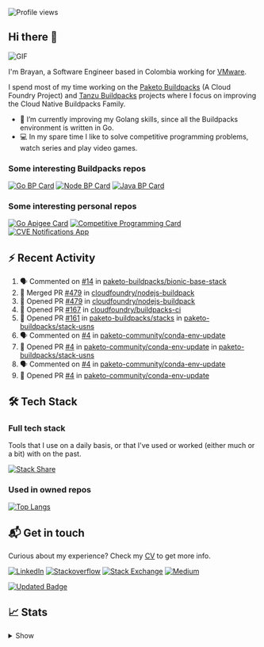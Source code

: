 ![Profile views](https://gpvc.arturio.dev/brayanhenao)

## Hi there 👋

<img alt="GIF" src="https://i.pinimg.com/originals/e4/26/70/e426702edf874b181aced1e2fa5c6cde.gif" />  


I'm Brayan, a Software Engineer based in Colombia working for [VMware](https://www.vmware.com/).

I spend most of my time working on the [Paketo Buildpacks](https://paketo.io/) (A Cloud Foundry Project)
and [Tanzu Buildpacks](https://tanzu.vmware.com/components/buildpacks) projects where I focus on improving the Cloud
Native Buildpacks Family.

- 🌱 I’m currently improving my Golang skills, since all the Buildpacks environment is written in Go.
- 💻 In my spare time I like to solve competitive programming problems, watch series and play video games.

### Some interesting Buildpacks repos

[![Go BP Card](https://github-readme-stats.vercel.app/api/pin/?username=paketo-buildpacks&repo=go&show_owner=true)](https://github.com/paketo-buildpacks/go)
[![Node BP Card](https://github-readme-stats.vercel.app/api/pin/?username=paketo-buildpacks&repo=nodejs&show_owner=true)](https://github.com/paketo-buildpacks/nodejs)
[![Java BP Card](https://github-readme-stats.vercel.app/api/pin/?username=paketo-buildpacks&repo=java&show_owner=true)](https://github.com/paketo-buildpacks/java)

### Some interesting personal repos

[![Go Apigee Card](https://github-readme-stats.vercel.app/api/pin/?username=brayanhenao&repo=go-apigee-edge)](https://github.com/brayanhenao/go-apigee-edge)
[![Competitive Programming Card](https://github-readme-stats.vercel.app/api/pin/?username=brayanhenao&repo=competitive-programming)](https://github.com/brayanhenao/competitive-programming)
[![CVE Notifications App](https://github-readme-stats.vercel.app/api/pin/?username=brayanhenao&repo=cve-notifications-app)](https://github.com/brayanhenao/cve-notifications-app)

## ⚡️ Recent Activity

<!--START_SECTION:activity-->

1. 🗣 Commented on [#14](https://github.com/paketo-buildpacks/bionic-base-stack/issues/14) in [paketo-buildpacks/bionic-base-stack](https://github.com/paketo-buildpacks/bionic-base-stack)
2. 🎉 Merged PR [#479](https://github.com/cloudfoundry/nodejs-buildpack/pull/479) in [cloudfoundry/nodejs-buildpack](https://github.com/cloudfoundry/nodejs-buildpack)
3. 💪 Opened PR [#479](https://github.com/cloudfoundry/nodejs-buildpack/pull/479) in [cloudfoundry/nodejs-buildpack](https://github.com/cloudfoundry/nodejs-buildpack)
4. 💪 Opened PR [#167](https://github.com/cloudfoundry/buildpacks-ci/pull/167) in [cloudfoundry/buildpacks-ci](https://github.com/cloudfoundry/buildpacks-ci)
5. 💪 Opened PR [#161](https://github.com/paketo-buildpacks/stacks/pull/161) in [paketo-buildpacks/stacks](https://github.com/paketo-buildpacks/stacks)
   in [paketo-buildpacks/stack-usns](https://github.com/paketo-buildpacks/stack-usns)
4. 🗣 Commented on [#4](https://github.com/paketo-community/conda-env-update/issues/4)
   in [paketo-community/conda-env-update](https://github.com/paketo-community/conda-env-update)
5. 💪 Opened PR [#4](https://github.com/paketo-community/conda-env-update/pull/4)
   in [paketo-community/conda-env-update](https://github.com/paketo-community/conda-env-update)
   in [paketo-buildpacks/stack-usns](https://github.com/paketo-buildpacks/stack-usns)
4. 🗣 Commented on [#4](https://github.com/paketo-community/conda-env-update/issues/4)
   in [paketo-community/conda-env-update](https://github.com/paketo-community/conda-env-update)
5. 💪 Opened PR [#4](https://github.com/paketo-community/conda-env-update/pull/4)
   in [paketo-community/conda-env-update](https://github.com/paketo-community/conda-env-update)

<!--END_SECTION:activity-->

## 🛠 Tech Stack

### Full tech stack

Tools that I use on a daily basis, or that I've used or worked (either much or a bit) with on the past.

[![Stack Share](https://img.shields.io/badge/Stack%20Share-0690FA.svg?&style=for-the-badge&logo=stackshare&logoColor=white)](https://stackshare.io/bhenao6/mystack)

### Used in owned repos

[![Top Langs](https://github-readme-stats.vercel.app/api/top-langs/?username=brayanhenao&layout=compact&langs_count=10)](https://github.com/anuraghazra/github-readme-stats)

## 📬 Get in touch

Curious about my experience? Check my [CV](resources/Brayan%20Henao%20CV.pdf) to get more info.

[![LinkedIn](https://img.shields.io/badge/linkedin-%230077B5.svg?&style=for-the-badge&logo=linkedin&logoColor=white)](https://www.linkedin.com/in/bhenao6/)
[![Stackoverflow](https://img.shields.io/badge/-F58025.svg?&style=for-the-badge&logo=stackoverflow&logoColor=white)](https://stackoverflow.com/users/5371842/brayan-henao)
[![Stack Exchange](https://img.shields.io/badge/-1E5397.svg?&style=for-the-badge&logo=stackexchange)](https://stackexchange.com/users/7008058/brayan-henao)
[![Medium](https://img.shields.io/badge/medium-%2312100E.svg?&style=for-the-badge&logo=medium&logoColor=white)](https://medium.com/@bhenao6)

[![Updated Badge](https://badges.pufler.dev/updated/brayanhenao/brayanhenao)](https://badges.pufler.dev)

## 📈 Stats

<details>
  <summary>Show</summary>

[![Brayan's github stats](https://github-readme-stats.vercel.app/api?username=brayanhenao&count_private=true&show_icons=true&theme=vue-dark)](https://github.com/anuraghazra/github-readme-stats)

<!--START_SECTION:waka-->
![Code Time](http://img.shields.io/badge/Code%20Time-283%20hrs%204%20mins-blue)

![Lines of code](https://img.shields.io/badge/From%20Hello%20World%20I%27ve%20Written-294%20Thousand%20lines%20of%20code-blue)

**🐱 My GitHub Data** 

> 🏆 872 Contributions in the Year 2022
 > 
> 📦 150.5 kB Used in GitHub's Storage 
 > 
> 💼 Opted to Hire
 > 
> 📜 60 Public Repositories 
 > 
> 🔑 20 Private Repositories  
 > 
**I'm an Early 🐤** 

```text
🌞 Morning    122 commits    █████░░░░░░░░░░░░░░░░░░░░   20.44% 
🌆 Daytime    311 commits    █████████████░░░░░░░░░░░░   52.09% 
🌃 Evening    145 commits    ██████░░░░░░░░░░░░░░░░░░░   24.29% 
🌙 Night      19 commits     ░░░░░░░░░░░░░░░░░░░░░░░░░   3.18%

```
📅 **I'm Most Productive on Tuesday** 

```text
Monday       95 commits     ████░░░░░░░░░░░░░░░░░░░░░   15.91% 
Tuesday      146 commits    ██████░░░░░░░░░░░░░░░░░░░   24.46% 
Wednesday    101 commits    ████░░░░░░░░░░░░░░░░░░░░░   16.92% 
Thursday     113 commits    ████░░░░░░░░░░░░░░░░░░░░░   18.93% 
Friday       98 commits     ████░░░░░░░░░░░░░░░░░░░░░   16.42% 
Saturday     26 commits     █░░░░░░░░░░░░░░░░░░░░░░░░   4.36% 
Sunday       18 commits     ░░░░░░░░░░░░░░░░░░░░░░░░░   3.02%

```


📊 **This Week I Spent My Time On** 

```text
⌚︎ Time Zone: America/Bogota

💬 Programming Languages: 
sh                       5 hrs 44 mins       █████████████████████████   100.0%

🔥 Editors: 
Zsh                      5 hrs 44 mins       █████████████████████████   100.0%

💻 Operating System: 
Mac                      5 hrs 44 mins       █████████████████████████   100.0%

```

**I Mostly Code in Java** 

```text
Java                     14 repos            ███████░░░░░░░░░░░░░░░░░░   28.57% 
Go                       11 repos            █████░░░░░░░░░░░░░░░░░░░░   22.45% 
JavaScript               7 repos             ███░░░░░░░░░░░░░░░░░░░░░░   14.29% 
TypeScript               5 repos             ██░░░░░░░░░░░░░░░░░░░░░░░   10.2% 
Shell                    4 repos             ██░░░░░░░░░░░░░░░░░░░░░░░   8.16%

```



 Last Updated on 16/08/2022 03:16:46 UTC
<!--END_SECTION:waka-->
</details>
